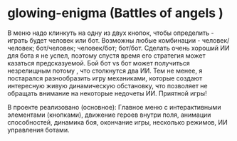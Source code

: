 # glowing-enigma (Battles of angels )
В меню надо клинкуть на одну из двух кнопок, чтобы определить - играть будет человек или бот. Возможны любые комбинации - человек/человек; бот/человек; человек/бот; бот/бот.
Сделать очень хороший ИИ для бота я не успел, поэтому спустя время его стратегия может казаться предсказуемой. Бой бот vs бот может получиться незрелищным потому , что столкнутся два ИИ.
Тем не менее, я постарался разнообразить игру механиками, которые создают интересную живую динамическую обстановку, что позволяет не обращать внимание на некоторые недочеты ИИ. Приятной игры!

В проекте реализовано (основное):
Главное меню с интерактивными элементами (кнопками), движение героев внутри поля, анимации способностей, динамика боя, окончание игры, несколько режимов, ИИ управления ботами.
